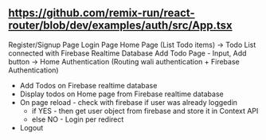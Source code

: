 ## https://github.com/remix-run/react-router/blob/dev/examples/auth/src/App.tsx

Register/Signup Page
Login Page
Home Page (List Todo items) -> Todo List connected with Firebase Realtime Database
Add Todo Page - Input, Add button -> Home
Authentication (Routing wali authentication + Firebase Authentication)

- Add Todos on Firebase realtime database
- Display todos on Home page from Firebase realtime database
- On page reload - check with firebase if user was already loggedin
    - if YES - then get user object from firebase and store it in Context API
    - else NO - Login per redirect
- Logout

